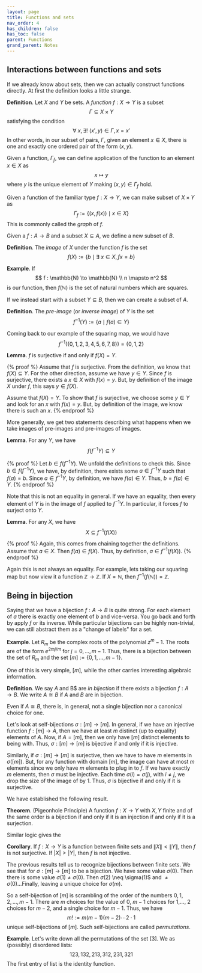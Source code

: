 ```yaml
---
layout: page
title: Functions and sets 
nav_order: 4
has_children: false
has_toc: false
parent: Functions 
grand_parent: Notes
---
```


## Interactions between functions and sets

If we already know about sets, then we can actually construct 
functions directly. At first the definition looks a little strange. 

**Definition**. Let $X$ and $Y$ be sets. A _function_ $f : 
X \to Y$ is a subset 
$$
\Gamma \subseteq X \times Y 
$$
satisfying the condition 
$$
\forall~ x, \exists !~ (x',y) \in \Gamma, x = x' 
$$
In other words, in our subset of pairs, $\Gamma$, given an element 
$x \in X$, there is one and exactly one ordered pair of the form 
$(x,y)$. 

Given a function, $\Gamma_f$, we can define application of the 
function to an element $x \in X$ as 
$$
x \mapsto y 
$$ 
where $y$ is the unique element of $Y$ making $(x,y) \in \Gamma_f$ 
hold. 

Given a function of the familiar type $f : X \to Y$, we can make 
subset of $X \times Y$ as 
$$
\Gamma_f := \lbrace (x,f(x)) \mid x \in X \rbrace
$$
This is commonly called the _graph_ of $f$. 

Given a $f : A \to B$ and a subset $X \subseteq A$, we define a 
new subset of $B$. 

**Definition**. The _image_ of $X$ under the function $f$ is the 
set 
$$
f(X) := \lbrace b \mid \exists~ x \in X, f x = b \rbrace
$$

**Example**. If 
$$
f : \mathbb{N} \to \mathbb{N} \\
n \mapsto n^2
$$
is our function, then $f(\mathbb{N})$ is the set of natural numbers 
which are squares. 

If we instead start with a subset $Y \subseteq B$, then we can 
create a subset of $A$. 

**Definition**. The _pre-image_ (or _inverse image_) of $Y$ is the 
set 
$$
f^{-1}(Y) := \{ a \mid f(a) \in Y \}
$$

Coming back to our example of the squaring map, we would have 
$$
f^{-1}(\lbrace 0,1,2,3,4,5,6,7,8 \rbrace) = \{0,1,2\}
$$

**Lemma**. $f$ is surjective if and only if $f(X) = Y$. 

{% proof %}
Assume that $f$ is surjective. From the definition, we know 
that $f(X) \subseteq Y$. For the other direction, assume we 
have $y \in Y$. Since $f$ is surjective, there exists a $x \in X$ 
with $f(x) = y$. But, by definition of the image $X$ under $f$, 
this says $y \in f(X)$. 

Assume that $f(X) = Y$. To show that $f$ is surjective, we choose 
some $y \in Y$ and look for an $x$ with $f(x) = y$. But, by 
definition of the image, we know there is such an $x$. 
{% endproof %}

More generally, we get two statements describing what happens when 
we take images of pre-images and pre-images of images. 

**Lemma**. For any $Y$, we have  
$$
f(f^{-1} Y) \subseteq Y 
$$

{% proof %}
Let $b \in f(f^{-1} Y)$. We unfold the definitions to check this. 
Since $b \in f(f^{-1} Y)$, we have, by definition, there exists 
some $a \in f^{-1} Y$ such that $f(a) = b$. Since $a \in f^{-1} Y$, 
by definition, we have $f(a) \in Y$. Thus, $b = f(a) \in Y$. 
{% endproof %}

Note that this is not an equality in general. If we have an equality, 
then every element of $Y$ is in the image of $f$ applied to $f^{-1} Y$. 
In particular, it forces $f$ to surject onto $Y$. 

**Lemma**. For any $X$, we have  
$$
X \subseteq f^{-1}(f(X))
$$

{% proof %}
Again, this comes from chaining together the definitions. Assume that 
$a \in X$. Then $f(a) \in f(X)$. Thus, by definition, $a \in f^{-1}
(f(X))$. 
{% endproof %}

Again this is not always an equality. For example, lets taking our 
squaring map but now view it a function $\mathbb{Z} \to \mathbb{Z}$. 
If $X = \mathbb{N}$, then $f^{-1}(f(\mathbb{N})) = \mathbb{Z}$. 

## Being in bijection 

Saying that we have a bijection $f : A \to B$ is quite strong. For 
each element of $a$ there is exactly one element of $b$ and vice-versa. 
You go back and forth by apply $f$ or its inverse. While particular 
bijections can be highly non-trivial, we can still abstract them as a 
"change of labels" for a set.

**Example**. Let $R_m$ be the complex roots of the polynomial $z^m - 1$. 
The roots are of the form $e^{2 \pi \imath j/m}$ for $j = 0,\ldots,m-1$. Thus, 
there is a bijection between the set of $R_m$ and the set $[m] := \lbrace 
0, 1, \ldots, m-1 \rbrace$. 

One of this is very simple, $[m]$, while the other carries interesting 
algebraic information. 

**Definition**. We say $A$ and B$ are _in bijection_ if there exists a 
bijection $f : A \to B$. We write $A \cong B$ if $A$ and $B$ are in 
bijection. 

Even if $A \cong B$, there is, in general, not a single bijection nor a 
canonical choice for one. 

Let's look at self-bijections $\sigma : [m] \to [m]$. In general, 
if we have an injective function $f : [m] \to A$, then we have at least 
$m$ distinct (up to equality) elements of $A$. Now, if $A = [m]$, then 
we only have $[m]$ distinct elements to being with. Thus, $\sigma : [m] 
\to [m]$ is bijective if and only if it is injective. 

Similarly, if $\sigma : [m] \to [m]$ is surjective, then we have to have 
$m$ elements in $\sigma([m])$. But, for any function with domain $[m]$, 
the image can have at most $m$ elements since we only have $m$ elements 
to plug in to $f$. If we have exactly $m$ elements, then $\sigma$ must 
be injective. Each time $\sigma(i) = \sigma(j)$, with $i \neq j$, we drop 
the size of the image of by 1. Thus, $\sigma$ is bijective if and only if 
it is surjective. 

We have established the following result.

**Theorem**. (Pigeonhole Principle)  A function $f : X \to Y$ with $X, Y$ 
finite and of the same order is a bijection if and only if it is an injection 
if and only if it is a surjection. 

Similar logic gives the 

**Corollary**. If $f : X \to Y$ is a function between finite sets and $\|X\| < \|Y\|$, 
then $f$ is not surjective. If $|X| > |Y|$, then $f$ is not injective. 

The previous results tell us to recognize bijections between finite sets. 
We see that for $\sigma : [m] \to [m]$ to be a bijection. We have some 
value $\sigma(0)$. Then there is some value $\sigma(1) \neq \sigma(0)$. 
Then $\sigma(2)$ \neq \sigma(1)$ and $\neq \sigma(0)$...Finally, leaving a 
unique choice for $\sigma(m)$.

So a self-bijection of $[m]$ is scrambling of the order of the numbers $0,1,2,\ldots,
m-1$. There are $m$ choices for the value of $0$, $m-1$ choices for $1$,..., 
$2$ choices for $m-2$, and a single choice for $m-1$. Thus, we have 
$$
m! := m(m-1)(m-2) \cdots 2 \cdot 1 
$$
unique self-bijections of $[m]$. Such self-bijections are called _permutations_. 

**Example**. Let's write down all the permutations of the set $[3]$. We 
as (possibly) disordered lists: 
$$
123, 132, 213, 312, 231, 321 
$$
The first entry of list is the identity function. 

